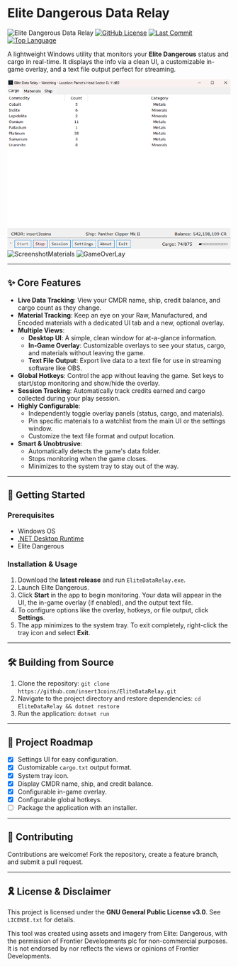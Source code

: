 ﻿# Elite Dangerous Data Relay

![Elite Dangerous Data Relay](https://img.shields.io/badge/Elite%20Dangerous-Data%20Relay-orange?style=flat-square)
[![GitHub License](https://img.shields.io/github/license/insert3coins/EliteDataRelay?style=flat-square)](https://github.com/insert3coins/EliteDataRelay/blob/main/LICENSE.txt)
[![Last Commit](https://img.shields.io/github/last-commit/insert3coins/EliteDataRelay?style=flat-square)](https://github.com/insert3coins/EliteDataRelay/commits/main)
[![Top Language](https://img.shields.io/github/languages/top/insert3coins/EliteDataRelay?style=flat-square)](https://github.com/insert3coins/EliteDataRelay)

A lightweight Windows utility that monitors your **Elite Dangerous** status and cargo in real-time. It displays the info via a clean UI, a customizable in-game overlay, and a text file output perfect for streaming.

![Screenshot](https://github.com/insert3coins/EliteDataRelay/blob/master/Images/Screenshot.png)
![ScreenshotMaterials](https://github.com/insert3coins/EliteDataRelay/blob/master/Images/Screenshots.png)
![GameOverLay](https://github.com/insert3coins/EliteDataRelay/blob/master/Images/GameOverlay.png)

---

## ✨ Core Features

* **Live Data Tracking**: View your CMDR name, ship, credit balance, and cargo count as they change.
* **Material Tracking**: Keep an eye on your Raw, Manufactured, and Encoded materials with a dedicated UI tab and a new, optional overlay.
* **Multiple Views**:
    * **Desktop UI**: A simple, clean window for at-a-glance information.
    * **In-Game Overlay**: Customizable overlays to see your status, cargo, and materials without leaving the game.
    * **Text File Output**: Export live data to a text file for use in streaming software like OBS.
* **Global Hotkeys**: Control the app without leaving the game. Set keys to start/stop monitoring and show/hide the overlay.
* **Session Tracking**: Automatically track credits earned and cargo collected during your play session.
* **Highly Configurable**:
    * Independently toggle overlay panels (status, cargo, and materials).
    * Pin specific materials to a watchlist from the main UI or the settings window.
    * Customize the text file format and output location.
* **Smart & Unobtrusive**:
    * Automatically detects the game's data folder.
    * Stops monitoring when the game closes.
    * Minimizes to the system tray to stay out of the way.

---

## 🚀 Getting Started

### Prerequisites

* Windows OS
* [.NET Desktop Runtime](https://dotnet.microsoft.com/en-us/download/dotnet/8.0)
* Elite Dangerous

### Installation & Usage

1.  Download the **latest release** and run `EliteDataRelay.exe`.
2.  Launch Elite Dangerous.
3.  Click **Start** in the app to begin monitoring. Your data will appear in the UI, the in-game overlay (if enabled), and the output text file.
4.  To configure options like the overlay, hotkeys, or file output, click **Settings**.
5.  The app minimizes to the system tray. To exit completely, right-click the tray icon and select **Exit**.

---

## 🛠️ Building from Source

1.  Clone the repository:
    `git clone https://github.com/insert3coins/EliteDataRelay.git`
2.  Navigate to the project directory and restore dependencies:
    `cd EliteDataRelay && dotnet restore`
3.  Run the application:
    `dotnet run`

---

## 📌 Project Roadmap

-   [x] Settings UI for easy configuration.
-   [x] Customizable `cargo.txt` output format.
-   [x] System tray icon.
-   [x] Display CMDR name, ship, and credit balance.
-   [x] Configurable in-game overlay.
-   [x] Configurable global hotkeys.
-   [ ] Package the application with an installer.

---

## 🔰 Contributing

Contributions are welcome! Fork the repository, create a feature branch, and submit a pull request.

---

## 🎗 License & Disclaimer

This project is licensed under the **GNU General Public License v3.0**. See `LICENSE.txt` for details.

This tool was created using assets and imagery from Elite: Dangerous, with the permission of Frontier Developments plc for non-commercial purposes. It is not endorsed by nor reflects the views or opinions of Frontier Developments.